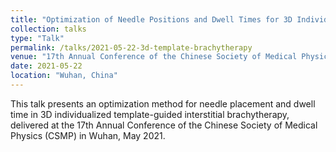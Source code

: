 ```yaml
---
title: "Optimization of Needle Positions and Dwell Times for 3D Individualized Template-Guided Interstitial Brachytherapy"
collection: talks
type: "Talk"
permalink: /talks/2021-05-22-3d-template-brachytherapy
venue: "17th Annual Conference of the Chinese Society of Medical Physics (CSMP 2021)"
date: 2021-05-22
location: "Wuhan, China"
---
```


This talk presents an optimization method for needle placement and dwell time in 3D individualized template-guided interstitial brachytherapy, delivered at the 17th Annual Conference of the Chinese Society of Medical Physics (CSMP) in Wuhan, May 2021.
